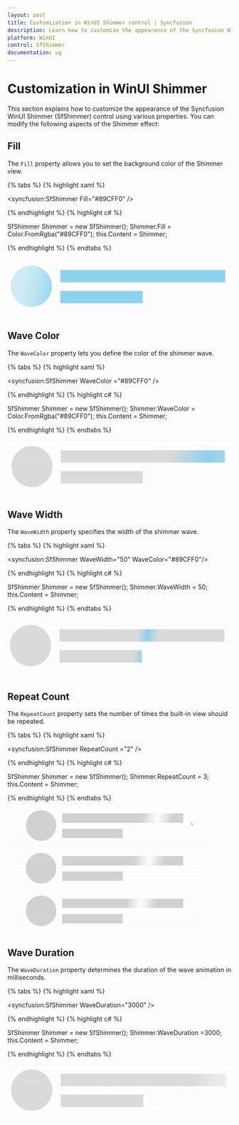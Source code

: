```yaml
---
layout: post
title: Customization in WinUI Shimmer control | Syncfusion
description: Learn how to customize the appearance of the Syncfusion WinUI Shimmer(SfShimmer) control using various properties like Fill, Wave Color, Wave Width, Repeat Count and Wave Duration.
platform: WinUI
control: SfShimmer
documentation: ug
---
```


# Customization in WinUI Shimmer

This section explains how to customize the appearance of the Syncfusion WinUI Shimmer (SfShimmer) control using various properties. You can modify the following aspects of the Shimmer effect:

## Fill

The `Fill` property allows you to set the background color of the Shimmer view.

{% tabs %}
{% highlight xaml %}

<syncfusion:SfShimmer Fill="#89CFF0" />

{% endhighlight %}
{% highlight c# %}

SfShimmer Shimmer = new SfShimmer();
Shimmer.Fill = Color.FromRgba("#89CFF0");
this.Content = Shimmer;

{% endhighlight %}
{% endtabs %}

![Fill customization in WinUI Shimmer](SfShimmer_images/Customization_images/winui_shimmer_fill.gif)

## Wave Color

The `WaveColor` property lets you define the color of the shimmer wave.

{% tabs %}
{% highlight xaml %}

<syncfusion:SfShimmer WaveColor ="#89CFF0" />

{% endhighlight %}
{% highlight c# %}

SfShimmer Shimmer = new SfShimmer();
Shimmer.WaveColor = Color.FromRgba("#89CFF0");
this.Content = Shimmer;

{% endhighlight %}
{% endtabs %}

![WaveColor customization in WinUI Shimmer](SfShimmer_images/Customization_images/winui_shimmer_wavecolor.gif)

## Wave Width

The `WaveWidth` property specifies the width of the shimmer wave.

{% tabs %}
{% highlight xaml %}

<syncfusion:SfShimmer WaveWidth="50" WaveColor="#89CFF0"/>

{% endhighlight %}
{% highlight c# %}

SfShimmer Shimmer = new SfShimmer();
Shimmer.WaveWidth = 50;
this.Content = Shimmer;

{% endhighlight %}
{% endtabs %}

![WaveWidth customization in WinUI Shimmer](SfShimmer_images/Customization_images/winui_shimmer_wavewidth.gif)

## Repeat Count

The `RepeatCount` property sets the number of times the built-in view should be repeated.

{% tabs %}
{% highlight xaml %}

<syncfusion:SfShimmer RepeatCount ="2" />

{% endhighlight %}
{% highlight c# %}

SfShimmer Shimmer = new SfShimmer();
Shimmer.RepeatCount = 3;
this.Content = Shimmer;

{% endhighlight %}
{% endtabs %}

![RepeatCount customization in WinUI Shimmer](SfShimmer_images/Customization_images/winui_shimmer_repeatcount.gif)

## Wave Duration

The `WaveDuration` property determines the duration of the wave animation in milliseconds.

{% tabs %}
{% highlight xaml %}

<syncfusion:SfShimmer WaveDuration="3000" />

{% endhighlight %}
{% highlight c# %}

SfShimmer Shimmer = new SfShimmer();
Shimmer.WaveDuration =3000;
this.Content = Shimmer;

{% endhighlight %}
{% endtabs %}

![WaveDuration customization in WinUI Shimmer](SfShimmer_images/Customization_images/winui_shimmer_waveduration.gif)
